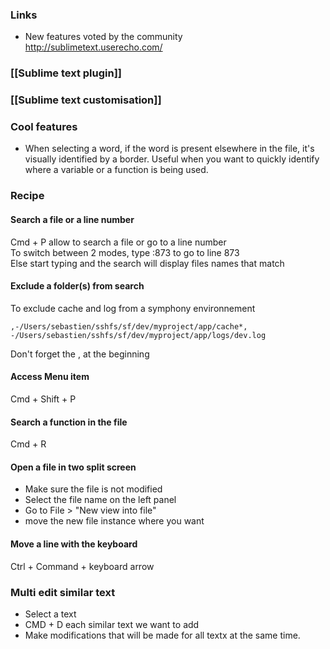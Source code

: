 ### Links 
* New features voted by the community    
http://sublimetext.userecho.com/

### [[Sublime text plugin]]

### [[Sublime text customisation]]

### Cool features

* When selecting a word, if the word is present elsewhere in the file, it's visually identified by a border.
Useful when you want to quickly identify where a variable or a function is being used.


### Recipe 

#### **Search a file or a line number**   
Cmd + P allow to search a file or go to a line number   
To switch between 2 modes, type :873 to go to line 873    
Else start typing and the search will display files names that match

####  **Exclude a folder(s) from search**   
To exclude cache and log from a symphony environnement
````
,-/Users/sebastien/sshfs/sf/dev/myproject/app/cache*, -/Users/sebastien/sshfs/sf/dev/myproject/app/logs/dev.log
````
Don't forget the , at the beginning

####  **Access Menu item** 
Cmd + Shift + P

####  **Search a function in the file**    
Cmd + R

####  **Open a file in two split screen**

* Make sure the file is not modified 
* Select the file name on the left panel 
*  Go to File > "New view into file"
* move the new file instance where you want

#### Move a line with the keyboard 

Ctrl + Command + keyboard arrow

### Multi edit similar text 

* Select a text 
* CMD + D each similar text we want to add
* Make modifications that will be made for all textx at the same time.